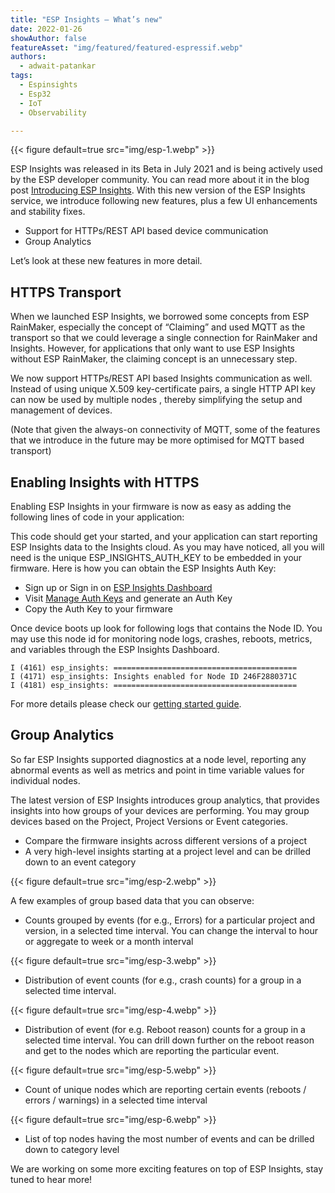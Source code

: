 ```yaml
---
title: "ESP Insights — What’s new"
date: 2022-01-26
showAuthor: false
featureAsset: "img/featured/featured-espressif.webp"
authors:
  - adwait-patankar
tags:
  - Espinsights
  - Esp32
  - IoT
  - Observability

---
```

{{< figure
    default=true
    src="img/esp-1.webp"
    >}}

ESP Insights was released in its Beta in July 2021 and is being actively used by the ESP developer community. You can read more about it in the blog post [Introducing ESP Insights](/introducing-esp-insights-7d85a1383d21). With this new version of the ESP Insights service, we introduce following new features, plus a few UI enhancements and stability fixes.

- Support for HTTPs/REST API based device communication
- Group Analytics

Let’s look at these new features in more detail.

## HTTPS Transport

When we launched ESP Insights, we borrowed some concepts from ESP RainMaker, especially the concept of “Claiming” and used MQTT as the transport so that we could leverage a single connection for RainMaker and Insights. However, for applications that only want to use ESP Insights without ESP RainMaker, the claiming concept is an unnecessary step.

We now support HTTPs/REST API based Insights communication as well. Instead of using unique X.509 key-certificate pairs, a single HTTP API key can now be used by multiple nodes , thereby simplifying the setup and management of devices.

(Note that given the always-on connectivity of MQTT, some of the features that we introduce in the future may be more optimised for MQTT based transport)

## Enabling Insights with HTTPS

Enabling ESP Insights in your firmware is now as easy as adding the following lines of code in your application:

This code should get your started, and your application can start reporting ESP Insights data to the Insights cloud. As you may have noticed, all you will need is the unique ESP_INSIGHTS_AUTH_KEY to be embedded in your firmware. Here is how you can obtain the ESP Insights Auth Key:

- Sign up or Sign in on [ESP Insights Dashboard](https://dashboard.insights.espressif.com/)
- Visit [Manage Auth Keys](https://dashboard.insights.espressif.com/home/manage-auth-keys) and generate an Auth Key
- Copy the Auth Key to your firmware

Once device boots up look for following logs that contains the Node ID. You may use this node id for monitoring node logs, crashes, reboots, metrics, and variables through the ESP Insights Dashboard.

```
I (4161) esp_insights: =========================================
I (4171) esp_insights: Insights enabled for Node ID 246F2880371C
I (4181) esp_insights: =========================================
```

For more details please check our [getting started guide](https://github.com/espressif/esp-insights/tree/main/examples).

## Group Analytics

So far ESP Insights supported diagnostics at a node level, reporting any abnormal events as well as metrics and point in time variable values for individual nodes.

The latest version of ESP Insights introduces group analytics, that provides insights into how groups of your devices are performing. You may group devices based on the Project, Project Versions or Event categories.

- Compare the firmware insights across different versions of a project
- A very high-level insights starting at a project level and can be drilled down to an event category

{{< figure
    default=true
    src="img/esp-2.webp"
    >}}

A few examples of group based data that you can observe:

- Counts grouped by events (for e.g., Errors) for a particular project and version, in a selected time interval. You can change the interval to hour or aggregate to week or a month interval

{{< figure
    default=true
    src="img/esp-3.webp"
    >}}

- Distribution of event counts (for e.g., crash counts) for a group in a selected time interval.

{{< figure
    default=true
    src="img/esp-4.webp"
    >}}

- Distribution of event (for e.g. Reboot reason) counts for a group in a selected time interval. You can drill down further on the reboot reason and get to the nodes which are reporting the particular event.

{{< figure
    default=true
    src="img/esp-5.webp"
    >}}

- Count of unique nodes which are reporting certain events (reboots / errors / warnings) in a selected time interval

{{< figure
    default=true
    src="img/esp-6.webp"
    >}}

- List of top nodes having the most number of events and can be drilled down to category level

We are working on some more exciting features on top of ESP Insights, stay tuned to hear more!
